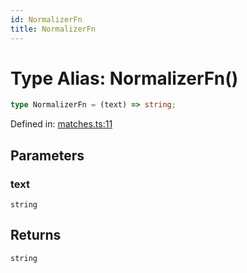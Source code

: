 ```yaml
---
id: NormalizerFn
title: NormalizerFn
---
```


<!-- DO NOT EDIT: this page is autogenerated from the type comments -->

# Type Alias: NormalizerFn()

```ts
type NormalizerFn = (text) => string;
```

Defined in: [matches.ts:11](https://github.com/crutchcorn/cli-testing-library/blob/main/packages/cli-testing-library/src/matches.ts#L11)

## Parameters

### text

`string`

## Returns

`string`
